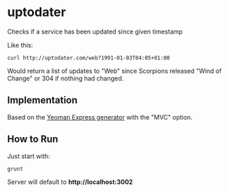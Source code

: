 # uptodater

Checks if a service has been updated since given timestamp

Like this:

	curl http://uptodater.com/web?1991-01-03T04:05+01:00

Would return a list of updates to "Web" since Scorpions released "Wind of Change" or 304 if nothing had changed.

## Implementation

Based on the [Yeoman Express generator](https://github.com/petecoop/generator-express) with the "MVC" option.

## How to Run

Just start with:

	grunt

Server will default to **http://localhost:3002**